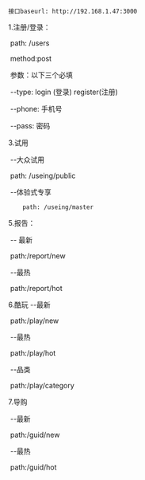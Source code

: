 	接口baseurl: http://192.168.1.47:3000 

1.注册/登录：

​			path: /users

​			method:post

​			参数：以下三个必填

​				--type:  login  (登录)      register(注册)

​				--phone: 手机号

​				--pass: 密码

3.试用

​	--大众试用

​    		path: /useing/public

​	--体验式专享

   		path: /useing/master

5.报告：

​	-- 最新

​			path:/report/new

​	--最热

​			path:/report/hot

6.酷玩
    --最新

​			path:/play/new

​	--最热

​			path:/play/hot

​	--品类

​			path:/play/category

7.导购

​	--最新

​			path:/guid/new

​	--最热

​			path:/guid/hot